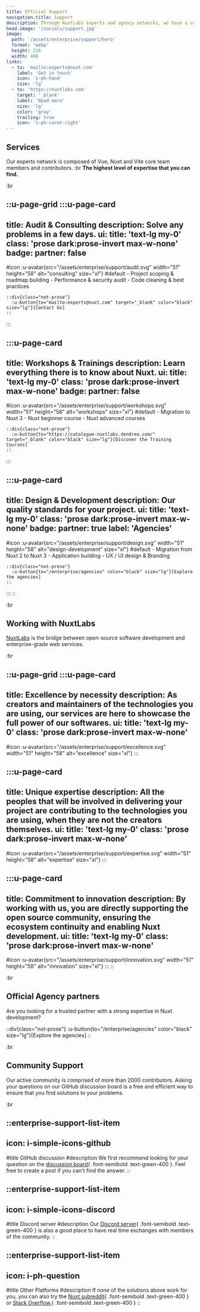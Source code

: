 ```yaml
---
title: Official Support
navigation.title: Support
description: Through NuxtLabs experts and agency networks, we have a solution for every need.
head.image: '/socials/support.jpg'
image:
  path: '/assets/enterprise/support/hero'
  format: 'webp'
  height: 216
  width: 400
links:
  - to: 'mailto:experts@nuxt.com'
    label: 'Get in touch'
    icon: 'i-ph-hand'
    size: 'lg'
  - to: 'https://nuxtlabs.com'
    target: '_blank'
    label: 'Read more'
    size: 'lg'
    color: 'gray'
    trailing: true
    icon: 'i-ph-caret-right'
---
```


## Services

Our experts network is composed of Vue, Nuxt and Vite core team members and contributors. :br **The highest level of expertise that you can find.**

:br

::u-page-grid
  :::u-page-card
  ---
  title: Audit & Consulting
  description: Solve any problems in a few days.
  ui:
    title: 'text-lg my-0'
  class: 'prose dark:prose-invert max-w-none'
  badge:
    partner: false
  ---

  #icon
  :u-avatar{src="/assets/enterprise/support/audit.svg" width="51" height="58" alt="consulting" size="xl"}
  #default
    - Project scoping & roadmap building
    - Performance & security audit
    - Code cleaning & best practices

    ::div{class="not-prose"}
      :u-button{to="mailto:experts@nuxt.com" target="_blank" color="black" size="lg"}[Contact Us]
    ::
  :::

  :::u-page-card
  ---
  title: Workshops & Trainings
  description: Learn everything there is to know about Nuxt.
  ui:
    title: 'text-lg my-0'
  class: 'prose dark:prose-invert max-w-none'
  badge:
    partner: false
  ---
  #icon
  :u-avatar{src="/assets/enterprise/support/workshops.svg" width="51" height="58" alt="workshops" size="xl"}
  #default
    - Migration to Nuxt 3
    - Nuxt beginner course
    - Nuxt advanced courses

    ::div{class="not-prose"}
      :u-button{to="https://catalogue-nuxtlabs.dendreo.com/" target="_blank" color="black" size="lg"}[Discover the Training Courses]
    ::
  :::

  :::u-page-card
  ---
  title: Design & Development
  description: Our quality standards for your project.
  ui:
    title: 'text-lg my-0'
  class: 'prose dark:prose-invert max-w-none'
  badge:
    partner: true
    label: 'Agencies'
  ---
  #icon
  :u-avatar{src="/assets/enterprise/support/design.svg" width="51" height="58" alt="design-development" size="xl"}
  #default
    - Migration from Nuxt 2 to Nuxt 3
    - Application building
    - UX / UI design & Branding

    ::div{class="not-prose"}
      :u-button{to="/enterprise/agencies" color="black" size="lg"}[Explore the agencies]
    ::
  :::
::

:br

## Working with NuxtLabs

[NuxtLabs](https://nuxtlabs.com) is the bridge between open-source software development and enterprise-grade web services.

:br

::u-page-grid
  :::u-page-card
  ---
  title: Excellence by necessity
  description: As creators and maintainers of the technologies you are using, our services are here to showcase the full power of our softwares.
  ui:
    title: 'text-lg my-0'
  class: 'prose dark:prose-invert max-w-none'
  ---
  #icon
  :u-avatar{src="/assets/enterprise/support/excellence.svg" width="51" height="58" alt="excellence" size="xl"}
  :::

  :::u-page-card
  ---
  title: Unique expertise
  description: All the peoples that will be involved in delivering your project are contributing to the technologies you are using, when they are not the creators themselves.
  ui:
    title: 'text-lg my-0'
  class: 'prose dark:prose-invert max-w-none'
  ---
  #icon
  :u-avatar{src="/assets/enterprise/support/expertise.svg" width="51" height="58" alt="expertise" size="xl"}
  :::

  :::u-page-card
  ---
  title: Commitment to innovation
  description: By working with us, you are directly supporting the open source community, ensuring the ecosystem continuity and enabling Nuxt development.
  ui:
    title: 'text-lg my-0'
  class: 'prose dark:prose-invert max-w-none'
  ---
  #icon
  :u-avatar{src="/assets/enterprise/support/innovation.svg" width="51" height="58" alt="innovation" size="xl"}
  :::
::

:br

## Official Agency partners

Are you looking for a trusted partner with a strong expertise in Nuxt development?<br>

::div{class="not-prose"}
  :u-button{to="/enterprise/agencies" color="black" size="lg"}[Explore the agencies]
::

:br

## Community Support

Our active community is comprised of more than 2000 contributors. Asking your questions on our GitHub discussion board is a free and efficient way to ensure that you find solutions to your problems.

:br

::enterprise-support-list-item
---
icon: i-simple-icons-github
---
#title
GitHub discussion
#description
We first recommend looking for your question on the [discussion board](https://github.com/nuxt/nuxt/discussions){ .font-semibold .text-green-400 }. Feel free to create a post if you can't find the answer.
::

::enterprise-support-list-item
---
icon: i-simple-icons-discord
---
#title
Discord server
#description
Our [Discord server](https://discord.com/invite/nuxt-473401852243869706){ .font-semibold .text-green-400 } is also a good place to have real time exchanges with members of the community.
::

::enterprise-support-list-item
---
icon: i-ph-question
---
#title
Other Platforms
#description
If none of the solutions above work for you, you can also try the [Nuxt subreddit](https://www.reddit.com/r/Nuxt/){ .font-semibold .text-green-400 } or [Stack Overflow.](https://stackoverflow.com/questions/tagged/nuxt.js?tab=Newest){ .font-semibold .text-green-400 }
::
